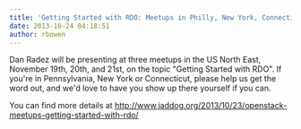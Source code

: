 ```yaml
---
title: 'Getting Started with RDO: Meetups in Philly, New York, Connecticut'
date: 2013-10-24 04:18:51
author: rbowen
---
```


Dan Radez will be presenting at three meetups in the US North East, November 19th, 20th, and 21st, on the topic "Getting Started with RDO". If you're in Pennsylvania, New York or Connecticut, please help us get the word out, and we'd love to have you show up there yourself if you can.

You can find more details at http://www.jaddog.org/2013/10/23/openstack-meetups-getting-started-with-rdo/